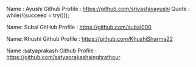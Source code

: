 Name : Ayushi
Github Profile : https://github.com/srivastavayushi
Quote : while(!(succeed = try()));

Name: Subal
GitHub Profile : https://github.com/subal000

Name: Khushi 
Github Profile : https://github.com/KhushiSharma22

Name :satyaprakash
Github Profile : https://github.com/satyaprakashsinghrathour
